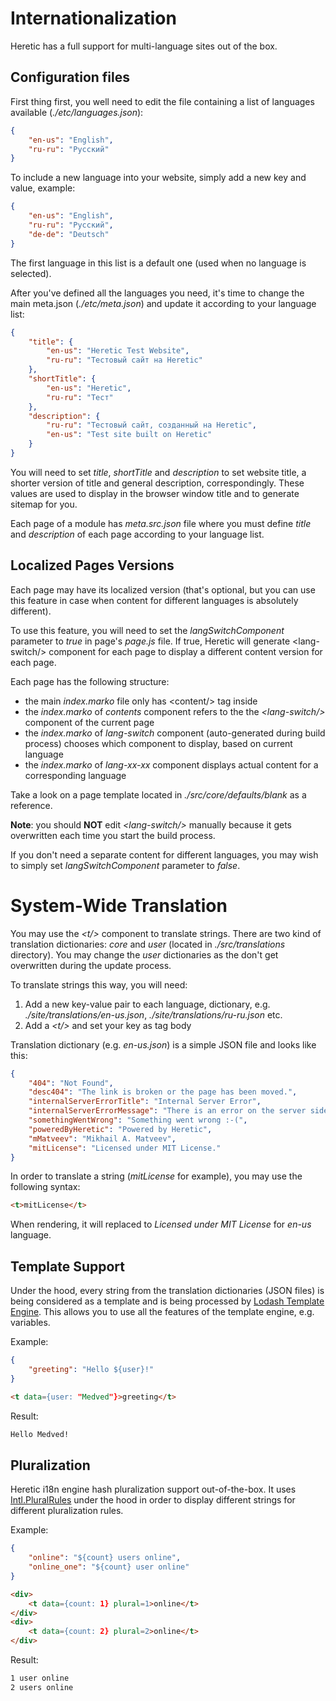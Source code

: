 # Internationalization

Heretic has a full support for multi-language sites out of the box.

## Configuration files

First thing first, you well need to edit the file containing a list of languages available (*./etc/languages.json*):

```json
{
    "en-us": "English",
    "ru-ru": "Русский"
}
```

To include a new language into your website, simply add a new key and value, example:

```json
{
    "en-us": "English",
    "ru-ru": "Русский",
    "de-de": "Deutsch"
}
```

The first language in this list is a default one (used when no language is selected).

After you've defined all the languages you need, it's time to change the main meta.json (*./etc/meta.json*) and update it according to your language list:

```json
{
	"title": {
		"en-us": "Heretic Test Website",
		"ru-ru": "Тестовый сайт на Heretic"
	},
	"shortTitle": {
		"en-us": "Heretic",
		"ru-ru": "Тест"
	},
	"description": {
		"ru-ru": "Тестовый сайт, созданный на Heretic",
		"en-us": "Test site built on Heretic"
	}
}
```

You will need to set *title*, *shortTitle* and *description* to set website title, a shorter version of title and general description, correspondingly. These values are used to display in the browser window title and to generate sitemap for you.

Each page of a module has *meta.src.json* file where you must define *title* and *description* of each page according to your language list.

## Localized Pages Versions

Each page may have its localized version (that's optional, but you can use this feature in case when content for different languages is absolutely different).

To use this feature, you will need to set the *langSwitchComponent* parameter to *true* in page's *page.js* file. If true, Heretic will generate &lt;lang-switch/&gt; component for each page to display a different content version for each page.

Each page has the following structure:

* the main *index.marko* file only has &lt;content/&gt; tag inside
* the *index.marko* of *contents* component refers to the the *&lt;lang-switch/&gt;* component of the current page
* the *index.marko* of *lang-switch* component (auto-generated during build process) chooses which component to display, based on current language
* the *index.marko* of *lang-xx-xx* component displays actual content for a corresponding language

Take a look on a page template located in *./src/core/defaults/blank* as a reference.

**Note**: you should **NOT** edit *&lt;lang-switch/&gt;* manually because it gets overwritten each time you start the build process.

If you don't need a separate content for different languages, you may wish to simply set *langSwitchComponent* parameter to *false*.

# System-Wide Translation

You may use the *&lt;t/&gt;* component to translate strings. There are two kind of translation dictionaries: *core* and *user* (located in *./src/translations* directory). You may change the *user* dictionaries as the don't get overwritten during the update process.

To translate strings this way, you will need:

1. Add a new key-value pair to each language, dictionary, e.g. *./site/translations/en-us.json*, *./site/translations/ru-ru.json* etc.
2. Add a *&lt;t/&gt;* and set your key as tag body

Translation dictionary (e.g. *en-us.json*) is a simple JSON file and looks like this:

```json
{
    "404": "Not Found",
    "desc404": "The link is broken or the page has been moved.",
    "internalServerErrorTitle": "Internal Server Error",
    "internalServerErrorMessage": "There is an error on the server side. Please try to refresh this page.",
    "somethingWentWrong": "Something went wrong :-(",
    "poweredByHeretic": "Powered by Heretic",
    "mMatveev": "Mikhail A. Matveev",
    "mitLicense": "Licensed under MIT License."
}
```

In order to translate a string (*mitLicense* for example), you may use the following syntax:

```html
<t>mitLicense</t>
```

When rendering, it will replaced to *Licensed under MIT License* for *en-us* language.

## Template Support

Under the hood, every string from the translation dictionaries (JSON files) is being considered as a template and is being processed by [Lodash Template Engine](https://lodash.com/docs/4.17.15#template). This allows you to use all the features of the template engine, e.g. variables.

Example:

```json
{
    "greeting": "Hello ${user}!"
}
```

```html
<t data={user: "Medved"}>greeting</t>
```

Result:

```html
Hello Medved!
```

## Pluralization

Heretic i18n engine hash pluralization support out-of-the-box. It uses [Intl.PluralRules](https://developer.mozilla.org/en-US/docs/Web/JavaScript/Reference/Global_Objects/Intl/PluralRules) under the hood in order to display different strings for different pluralization rules.

Example:

```json
{
    "online": "${count} users online",
    "online_one": "${count} user online"
}
```

```html
<div>
    <t data={count: 1} plural=1>online</t>
</div>
<div>
    <t data={count: 2} plural=2>online</t>
</div>
```

Result:

```html
1 user online
2 users online
```